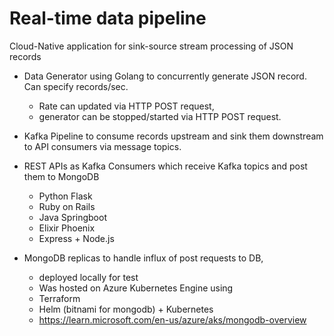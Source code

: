 # Real-time data pipeline

Cloud-Native application for sink-source stream processing of JSON records
- Data Generator using Golang to concurrently generate JSON record. Can specify records/sec.
  - Rate can updated via HTTP POST request,
  - generator can be stopped/started via HTTP POST request.

- Kafka Pipeline to consume records upstream and sink them downstream to API consumers via message topics.
  
- REST APIs as Kafka Consumers which receive Kafka topics and post them to MongoDB
  - Python Flask
  - Ruby on Rails
  - Java Springboot
  - Elixir Phoenix
  - Express + Node.js
    
- MongoDB replicas to handle influx of post requests to DB,
  - deployed locally for test
  -   Was hosted on Azure Kubernetes Engine using
    - Terraform
    - Helm (bitnami for mongodb) + Kubernetes
    - https://learn.microsoft.com/en-us/azure/aks/mongodb-overview
